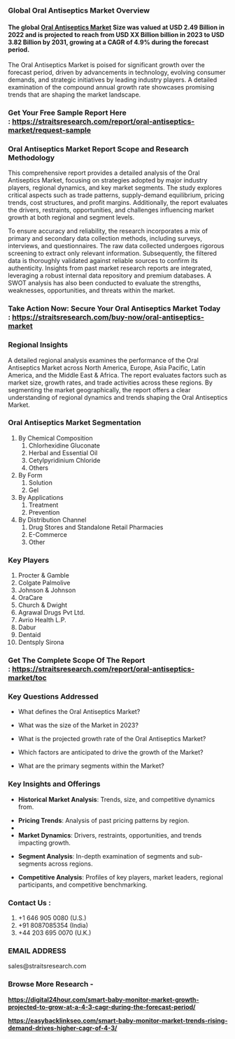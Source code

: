 <h3>Global Oral Antiseptics Market Overview</h3>
<h4>The global&nbsp;<a href="https://straitsresearch.com/report/oral-antiseptics-market">Oral Antiseptics Market</a> Size was valued at&nbsp;USD 2.49 Billion in 2022&nbsp;and is projected to reach from&nbsp;USD XX Billion&nbsp;billion in 2023&nbsp;to&nbsp;USD 3.82 Billion by 2031, growing at a&nbsp;CAGR of 4.9%&nbsp;during the forecast period.&nbsp;</h4>
<p>The Oral Antiseptics Market is poised for significant growth over the forecast period, driven by advancements in technology, evolving consumer demands, and strategic initiatives by leading industry players. A detailed examination of the compound annual growth rate showcases promising trends that are shaping the market landscape.</p>
<h3><strong>Get Your Free Sample Report Here :&nbsp;<a href="https://straitsresearch.com/report/oral-antiseptics-market/request-sample"><u>https://straitsresearch.com/report/oral-antiseptics-market/request-sample</u></a></strong></h3>
<h3>Oral Antiseptics Market Report Scope and Research Methodology</h3>
<p>This comprehensive report provides a detailed analysis of the Oral Antiseptics Market, focusing on strategies adopted by major industry players, regional dynamics, and key market segments. The study explores critical aspects such as trade patterns, supply-demand equilibrium, pricing trends, cost structures, and profit margins. Additionally, the report evaluates the drivers, restraints, opportunities, and challenges influencing market growth at both regional and segment levels.</p>
<p>To ensure accuracy and reliability, the research incorporates a mix of primary and secondary data collection methods, including surveys, interviews, and questionnaires. The raw data collected undergoes rigorous screening to extract only relevant information. Subsequently, the filtered data is thoroughly validated against reliable sources to confirm its authenticity. Insights from past market research reports are integrated, leveraging a robust internal data repository and premium databases. A SWOT analysis has also been conducted to evaluate the strengths, weaknesses, opportunities, and threats within the market.</p>
<h3><strong>Take Action Now: Secure Your&nbsp;Oral Antiseptics Market Today :&nbsp;<a href="https://straitsresearch.com/buy-now/oral-antiseptics-market"><u>https://straitsresearch.com/buy-now/oral-antiseptics-market</u></a></strong></h3>
<h3>Regional Insights</h3>
<p>A detailed regional analysis examines the performance of the Oral Antiseptics Market across North America, Europe, Asia Pacific, Latin America, and the Middle East &amp; Africa. The report evaluates factors such as market size, growth rates, and trade activities across these regions. By segmenting the market geographically, the report offers a clear understanding of regional dynamics and trends shaping the Oral Antiseptics Market.</p>
<h3>Oral Antiseptics Market Segmentation</h3>
<ol>
<li>By Chemical Composition
<ol>
<li>Chlorhexidine Gluconate</li>
<li>Herbal and Essential Oil</li>
<li>Cetylpyridinium Chloride</li>
<li>Others</li>
</ol>
</li>
<li>By Form
<ol>
<li>Solution</li>
<li>Gel</li>
</ol>
</li>
<li>By Applications
<ol>
<li>Treatment</li>
<li>Prevention</li>
</ol>
</li>
<li>By Distribution Channel
<ol>
<li>Drug Stores and Standalone Retail Pharmacies</li>
<li>E-Commerce</li>
<li>Other</li>
</ol>
</li>
</ol>
<h3>Key Players</h3>
<ol>
<li>Procter &amp; Gamble</li>
<li>Colgate Palmolive</li>
<li>Johnson &amp; Johnson</li>
<li>OraCare</li>
<li>Church &amp; Dwight</li>
<li>Agrawal Drugs Pvt Ltd.</li>
<li>Avrio Health L.P.</li>
<li>Dabur</li>
<li>Dentaid</li>
<li>Dentsply Sirona</li>
</ol>
<h3><strong>Get The Complete Scope Of The Report :&nbsp;<a href="https://straitsresearch.com/report/oral-antiseptics-market/toc">https://straitsresearch.com/report/oral-antiseptics-market/toc</a>&nbsp;</strong></h3>
<h3>Key Questions Addressed</h3>
<ul>
<li>What defines the Oral Antiseptics Market?</li>
</ul>
<ul>
<li>What was the size of the Market in 2023?</li>
</ul>
<ul>
<li>What is the projected growth rate of the Oral Antiseptics Market?</li>
</ul>
<ul>
<li>Which factors are anticipated to drive the growth of the Market?</li>
</ul>
<ul>
<li>What are the primary segments within the Market?</li>
</ul>
<h3>Key Insights and Offerings</h3>
<ul>
<li><strong>Historical Market Analysis</strong>: Trends, size, and competitive dynamics from.</li>
</ul>
<ul>
<li><strong>Pricing Trends</strong>: Analysis of past pricing patterns by region.</li>
<li></li>
<li><strong>Market Dynamics</strong>: Drivers, restraints, opportunities, and trends impacting growth.</li>
</ul>
<ul>
<li><strong>Segment Analysis</strong>: In-depth examination of segments and sub-segments across regions.</li>
</ul>
<ul>
<li><strong>Competitive Analysis</strong>: Profiles of key players, market leaders, regional participants, and competitive benchmarking.</li>
</ul>
<h3><strong>Contact Us :&nbsp;</strong></h3>
<ol>
<li>+1 646 905 0080 (U.S.)</li>
<li>+91 8087085354 (India)</li>
<li>+44 203 695 0070 (U.K.)</li>
</ol>
<h3><strong>EMAIL ADDRESS</strong></h3>
<p>sales@straitsresearch.com&nbsp;</p>
<h3><strong>Browse More Research -</strong></h3>
<p><strong><a href="https://digital24hour.com/smart-baby-monitor-market-growth-projected-to-grow-at-a-4-3-cagr-during-the-forecast-period/">https://digital24hour.com/smart-baby-monitor-market-growth-projected-to-grow-at-a-4-3-cagr-during-the-forecast-period/</a></strong></p>
<p><strong><a href="https://easybacklinkseo.com/smart-baby-monitor-market-trends-rising-demand-drives-higher-cagr-of-4-3/">https://easybacklinkseo.com/smart-baby-monitor-market-trends-rising-demand-drives-higher-cagr-of-4-3/</a><br /></strong></p>
